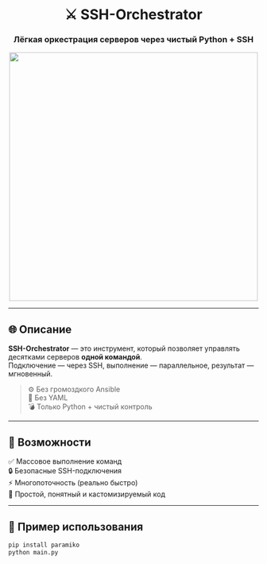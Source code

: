<!-- TITLE -->
<h1 align="center">⚔️ SSH-Orchestrator</h1>
<h3 align="center">Лёгкая оркестрация серверов через чистый Python + SSH</h3>

<p align="center">
  <img src="https://media.giphy.com/media/iicDrNGWxHmDrIni6j/giphy.gif" width="500" />
</p>

---

## 🌐 Описание

**SSH-Orchestrator** — это инструмент, который позволяет управлять десятками серверов **одной командой**.  
Подключение — через SSH, выполнение — параллельное, результат — мгновенный.

> ⚙️ Без громоздкого Ansible  
> 🧠 Без YAML  
> 💣 Только Python + чистый контроль

---

## 🚀 Возможности

✅ Массовое выполнение команд  
🔒 Безопасные SSH-подключения  
⚡ Многопоточность (реально быстро)  
📄 Простой, понятный и кастомизируемый код  

---

## 🧩 Пример использования

```bash
pip install paramiko
python main.py
